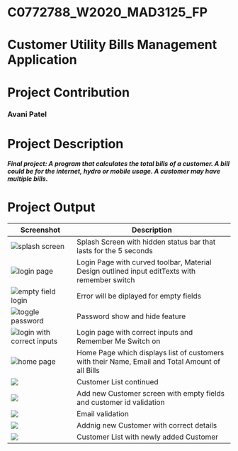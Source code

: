 # C0772788_W2020_MAD3125_FP
# Customer Utility Bills Management Application
# Project Contribution
### Avani Patel
# Project Description
##### Final project: A program that calculates the total bills of a customer. A bill could be for the internet, hydro or mobile usage. A customer may have multiple bills.

# Project Output

| Screenshot | Description |
| --------------- | --------------- | 
| ![splash screen](https://github.com/avanipatel9/C0772788_W2020_MAD3125_FP/blob/master/Screenshots/splash_screen.png) | Splash Screen with hidden status bar that lasts for the 5 seconds|
| ![login page](https://github.com/avanipatel9/C0772788_W2020_MAD3125_FP/blob/master/Screenshots/after_logout.png) | Login Page with curved toolbar, Material Design outlined input editTexts with remember switch|
| ![empty field login](https://github.com/avanipatel9/C0772788_W2020_MAD3125_FP/blob/master/Screenshots/empty_fields_validation.png) | Error will be diplayed for empty fields |
|![toggle password](https://github.com/avanipatel9/C0772788_W2020_MAD3125_FP/blob/master/Screenshots/toggle_password.png)| Password show and hide feature|
|![login with correct inputs](https://github.com/avanipatel9/C0772788_W2020_MAD3125_FP/blob/master/Screenshots/login_with_correct_input.png)|Login page with correct inputs and Remember Me Switch on|
|![home page](https://github.com/avanipatel9/C0772788_W2020_MAD3125_FP/blob/master/Screenshots/Home_page_with_customer_list.png)|Home Page which displays list of customers with their Name, Email and Total Amount of all Bills|
|![](https://github.com/avanipatel9/C0772788_W2020_MAD3125_FP/blob/master/Screenshots/home_page_customer_list.png)| Customer List continued|
|![](https://github.com/avanipatel9/C0772788_W2020_MAD3125_FP/blob/master/Screenshots/customer_id_validation.png)| Add new Customer screen with empty fields and customer id validation|
|![](https://github.com/avanipatel9/C0772788_W2020_MAD3125_FP/blob/master/Screenshots/email_validation.png)|Email validation|
|![](https://github.com/avanipatel9/C0772788_W2020_MAD3125_FP/blob/master/Screenshots/new_customer_correct_inputs.png)|Addnig new Customer with correct details|
|![](https://github.com/avanipatel9/C0772788_W2020_MAD3125_FP/blob/master/Screenshots/newly_added_customer_list.png)|Customer List with newly added Customer|
